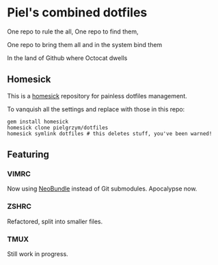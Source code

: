 # Piel's combined dotfiles

One repo to rule the all, One repo to find them,

One repo to bring them all and in the system bind them

In the land of Github where Octocat dwells

## Homesick

This is a [homesick](https://github.com/technicalpickles/homesick) repository for painless dotfiles management.

To vanquish all the settings and replace with those in this repo:

```
gem install homesick
homesick clone pielgrzym/dotfiles
homesick symlink dotfiles # this deletes stuff, you've been warned!
```

## Featuring

### VIMRC

Now using [NeoBundle](https://github.com/Shougo/neobundle.vim) instead of Git submodules. Apocalypse now.


### ZSHRC

Refactored, split into smaller files.

### TMUX

Still work in progress.
